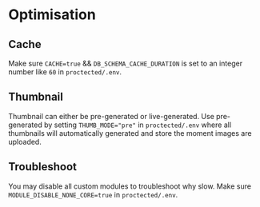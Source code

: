# Optimisation
## Cache
Make sure `CACHE=true` && `DB_SCHEMA_CACHE_DURATION` is set to an integer number like `60` in `proctected/.env`.

## Thumbnail
Thumbnail can either be pre-generated or live-generated. Use pre-generated by setting `THUMB_MODE="pre"` in `proctected/.env` where all thumbnails will automatically generated and store the moment images are uploaded.

## Troubleshoot
You may disable all custom modules to troubleshoot why slow. Make sure `MODULE_DISABLE_NONE_CORE=true` in `proctected/.env`.